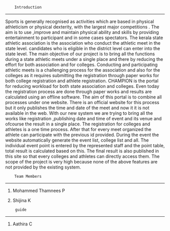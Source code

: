		Introduction
------------------------------------

Sports is generally recognised as activities which are based in physical athleticism or
physical dexterity, with the largest major competitions . The aim is to use ,improve and
maintain physical ability and skills by providing entertainment to participant and in some
cases spectators. The kerala state athletic association is the association who conduct the
athletic meet in the state level. candidates who is eligible in the district level can enter into
the state level.
The main objective of our project is to bring all the functions during a state athletic meets under a single place and there by reducing the effort for both association and
for colleges. Conducting and participating athletic meets is a challenging process for the
association and also for the colleges as it requires submitting the registration through paper works for both college registration and athlete registration. CHAMPION is the portal
for reducing workload for both state association and colleges. Even today the registration
process are done through paper works and results are calculated using an offline software.
The aim of this portal is to combine all processes under one website. There is an official
website for this process but it only publishes the time and date of the meet and now it it
is not available in the web. With our new system we are trying to bring all the works like
registration ,publishing date and time of event and its venue and ofcourse the result in a
single place.
The registration for colleges and athletes is a one time process. After that for every
meet organized the athlete can participate with the previous id provided. During the event
the website automatically generate the event list, college list and all. The individual event
point is entered by the represented staff and the point table, total result is calculated based
on this. The final result is also published in this site so that every colleges and athletes
can directly access them. The scope of the project is very high because none of the above
features are not provided by the existing system.


		Team Members
------------------------------------
1. Mohammed Thamnees P
2. Shijina K

		guide
------------------------------------

1. Aathira C